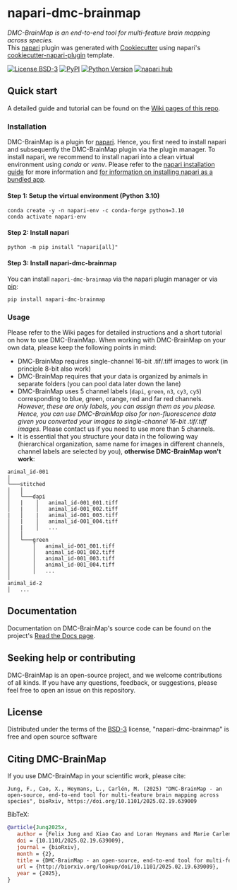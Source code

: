 
# napari-dmc-brainmap
*DMC-BrainMap is an end-to-end tool for multi-feature brain mapping across species.*  
This [napari](https://napari.org/stable/) plugin was generated with [Cookiecutter](https://github.com/cookiecutter/cookiecutter) using napari's [cookiecutter-napari-plugin](https://github.com/napari/cookiecutter-napari-plugin) template.

[![License BSD-3](https://img.shields.io/pypi/l/napari-dmc-brainmap.svg?color=green)](https://github.com/hejDMC/napari-dmc-brainmap/raw/main/LICENSE)
[![PyPI](https://img.shields.io/pypi/v/napari-dmc-brainmap.svg?color=green)](https://pypi.org/project/napari-dmc-brainmap)
[![Python Version](https://img.shields.io/pypi/pyversions/napari-dmc-brainmap.svg?color=green)](https://python.org)
[![napari hub](https://img.shields.io/endpoint?url=https://api.napari-hub.org/shields/napari-dmc-brainmap)](https://napari-hub.org/plugins/napari-dmc-brainmap)


## Quick start
A detailed guide and tutorial can be found on the [Wiki pages of this repo](https://github.com/hejDMC/napari-dmc-brainmap/wiki).

### Installation

DMC-BrainMap is a plugin for [napari](https://napari.org/stable/). Hence, you first need to install napari and subsequently the DMC-BrainMap plugin via the plugin manager. To install napari, we recommend to install napari into a clean virtual environment using *conda* or *venv*. Please refer to the [napari installation guide](https://napari.org/stable/tutorials/fundamentals/installation.html#napari-installation) for more information and [for information on installing napari as a bundled app](https://napari.org/stable/tutorials/fundamentals/installation.html#napari-installation).  

#### Step 1: Setup the virtual environment (Python 3.10)

```
conda create -y -n napari-env -c conda-forge python=3.10
conda activate napari-env
```

#### Step 2: Install napari

```
python -m pip install "napari[all]"
```

#### Step 3: Install napari-dmc-brainmap

You can install `napari-dmc-brainmap` via the napari plugin manager or via [pip](https://pypi.org/project/napari-dmc-brainmap/):

    pip install napari-dmc-brainmap

### Usage

Please refer to the Wiki pages for detailed instructions and a short tutorial on how to use DMC-BrainMap. When working with DMC-BrainMap on your own data, please keep the following points in mind:
- DMC-BrainMap requires single-channel 16-bit .tif/.tiff images to work (in principle 8-bit also work)
- DMC-BrainMap requires that your data is organized by animals in separate folders (you can pool data later down the lane)
- DMC-BrainMap uses 5 channel labels (`dapi`, `green`, `n3`, `cy3`, `cy5`) corresponding to blue, green, orange, red and far red channels. *However, these are only labels, you can assign them as you please. Hence, you can use DMC-BrainMap also for non-fluorescence data given you converted your images to single-channel 16-bit .tif/.tiff images*. Please contact us if you need to use more than 5 channels.
- It is essential that you structure your data in the following way (hierarchical organization, same name for images in different channels, channel labels are selected by you), **otherwise DMC-BrainMap won't work**:
```
animal_id-001
│
└───stitched
│   │
│   └───dapi
│   |    │   animal_id-001_001.tiff
│   |    │   animal_id-001_002.tiff
|   │    |   animal_id-001_003.tiff
│   |    │   animal_id-001_004.tiff
│   |    │   ...
│   │   
│   └───green
│       │   animal_id-001_001.tiff
│       │   animal_id-001_002.tiff
│       │   animal_id-001_003.tiff
│       │   animal_id-001_004.tiff
│       │   ...
│   
animal_id-2
│   ...
```

## Documentation
Documentation on DMC-BrainMap's source code can be found on the project's [Read the Docs page](https://napari-dmc-brainmap.readthedocs.io/en/latest/#).

## Seeking help or contributing

DMC-BrainMap is an open-source project, and we welcome contributions of all kinds. If you have any questions, feedback, or suggestions, please feel free to open an issue on this repository. 

## License

Distributed under the terms of the [BSD-3](https://github.com/teamdigitale/licenses/blob/master/BSD-3-Clause) license,
"napari-dmc-brainmap" is free and open source software

## Citing DMC-BrainMap

If you use DMC-BrainMap in your scientific work, please cite:
```
Jung, F., Cao, X., Heymans, L., Carlén, M. (2025) "DMC-BrainMap - an open-source, end-to-end tool for multi-feature brain mapping across species", bioRxiv, https://doi.org/10.1101/2025.02.19.639009
```

BibTeX:

``` bibtex
@article{Jung2025x,
   author = {Felix Jung and Xiao Cao and Loran Heymans and Marie Carlen},
   doi = {10.1101/2025.02.19.639009},
   journal = {bioRxiv},
   month = {2},
   title = {DMC-BrainMap - an open-source, end-to-end tool for multi-feature brain mapping across species},
   url = {http://biorxiv.org/lookup/doi/10.1101/2025.02.19.639009},
   year = {2025},
}
```

